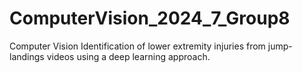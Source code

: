 # ComputerVision_2024_7_Group8
Computer Vision
Identification of lower extremity injuries from jump-landings videos using a deep learning approach.
